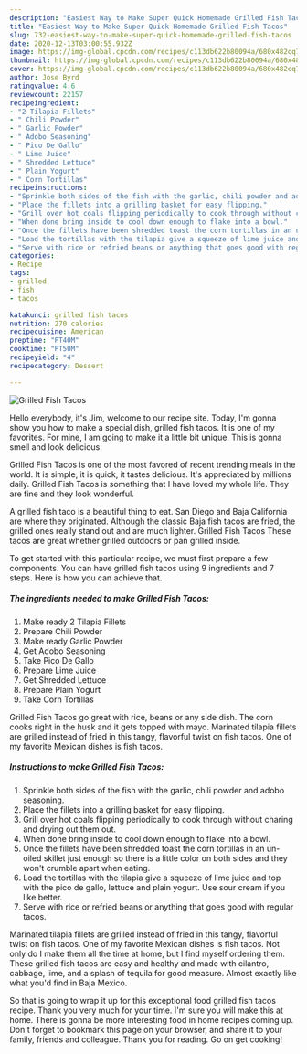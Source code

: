 ```yaml
---
description: "Easiest Way to Make Super Quick Homemade Grilled Fish Tacos"
title: "Easiest Way to Make Super Quick Homemade Grilled Fish Tacos"
slug: 732-easiest-way-to-make-super-quick-homemade-grilled-fish-tacos
date: 2020-12-13T03:00:55.932Z
image: https://img-global.cpcdn.com/recipes/c113db622b80094a/680x482cq70/grilled-fish-tacos-recipe-main-photo.jpg
thumbnail: https://img-global.cpcdn.com/recipes/c113db622b80094a/680x482cq70/grilled-fish-tacos-recipe-main-photo.jpg
cover: https://img-global.cpcdn.com/recipes/c113db622b80094a/680x482cq70/grilled-fish-tacos-recipe-main-photo.jpg
author: Jose Byrd
ratingvalue: 4.6
reviewcount: 22157
recipeingredient:
- "2 Tilapia Fillets"
- " Chili Powder"
- " Garlic Powder"
- " Adobo Seasoning"
- " Pico De Gallo"
- " Lime Juice"
- " Shredded Lettuce"
- " Plain Yogurt"
- " Corn Tortillas"
recipeinstructions:
- "Sprinkle both sides of the fish with the garlic, chili powder and adobo seasoning."
- "Place the fillets into a grilling basket for easy flipping."
- "Grill over hot coals flipping periodically to cook through without charing and drying out them out."
- "When done bring inside to cool down enough to flake into a bowl."
- "Once the fillets have been shredded toast the corn tortillas in an un-oiled skillet just enough so there is a little color on both sides and they won&#39;t crumble apart when eating."
- "Load the tortillas with the tilapia give a squeeze of lime juice and top with the pico de gallo, lettuce and plain yogurt. Use sour cream if you like better."
- "Serve with rice or refried beans or anything that goes good with regular tacos."
categories:
- Recipe
tags:
- grilled
- fish
- tacos

katakunci: grilled fish tacos 
nutrition: 270 calories
recipecuisine: American
preptime: "PT40M"
cooktime: "PT50M"
recipeyield: "4"
recipecategory: Dessert

---
```



![Grilled Fish Tacos](https://img-global.cpcdn.com/recipes/c113db622b80094a/680x482cq70/grilled-fish-tacos-recipe-main-photo.jpg)

Hello everybody, it's Jim, welcome to our recipe site. Today, I'm gonna show you how to make a special dish, grilled fish tacos. It is one of my favorites. For mine, I am going to make it a little bit unique. This is gonna smell and look delicious.

Grilled Fish Tacos is one of the most favored of recent trending meals in the world. It is simple, it is quick, it tastes delicious. It's appreciated by millions daily. Grilled Fish Tacos is something that I have loved my whole life. They are fine and they look wonderful.

A grilled fish taco is a beautiful thing to eat. San Diego and Baja California are where they originated. Although the classic Baja fish tacos are fried, the grilled ones really stand out and are much lighter. Grilled Fish Tacos These tacos are great whether grilled outdoors or pan grilled inside.


To get started with this particular recipe, we must first prepare a few components. You can have grilled fish tacos using 9 ingredients and 7 steps. Here is how you can achieve that.

<!--inarticleads1-->

##### The ingredients needed to make Grilled Fish Tacos:

1. Make ready 2 Tilapia Fillets
1. Prepare  Chili Powder
1. Make ready  Garlic Powder
1. Get  Adobo Seasoning
1. Take  Pico De Gallo
1. Prepare  Lime Juice
1. Get  Shredded Lettuce
1. Prepare  Plain Yogurt
1. Take  Corn Tortillas


Grilled Fish Tacos go great with rice, beans or any side dish. The corn cooks right in the husk and it gets topped with mayo. Marinated tilapia fillets are grilled instead of fried in this tangy, flavorful twist on fish tacos. One of my favorite Mexican dishes is fish tacos. 

<!--inarticleads2-->

##### Instructions to make Grilled Fish Tacos:

1. Sprinkle both sides of the fish with the garlic, chili powder and adobo seasoning.
1. Place the fillets into a grilling basket for easy flipping.
1. Grill over hot coals flipping periodically to cook through without charing and drying out them out.
1. When done bring inside to cool down enough to flake into a bowl.
1. Once the fillets have been shredded toast the corn tortillas in an un-oiled skillet just enough so there is a little color on both sides and they won&#39;t crumble apart when eating.
1. Load the tortillas with the tilapia give a squeeze of lime juice and top with the pico de gallo, lettuce and plain yogurt. Use sour cream if you like better.
1. Serve with rice or refried beans or anything that goes good with regular tacos.


Marinated tilapia fillets are grilled instead of fried in this tangy, flavorful twist on fish tacos. One of my favorite Mexican dishes is fish tacos. Not only do I make them all the time at home, but I find myself ordering them. These grilled fish tacos are easy and healthy and made with cilantro, cabbage, lime, and a splash of tequila for good measure. Almost exactly like what you&#39;d find in Baja Mexico. 

So that is going to wrap it up for this exceptional food grilled fish tacos recipe. Thank you very much for your time. I'm sure you will make this at home. There is gonna be more interesting food in home recipes coming up. Don't forget to bookmark this page on your browser, and share it to your family, friends and colleague. Thank you for reading. Go on get cooking!
